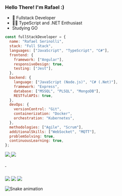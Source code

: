 ### Hello There! I'm Rafael :)

- 🔭 Fullstack Developer
- 🐱‍👤 TypeScript and .NET Enthusiast
-  Studying GO

```javascript
const fullStackDeveloper = {
  name: "Rafael Serinolli",
  stack: "Full Stack",
  languages: ["JavaScript", "TypeScript", "C#"],
  frontend: {
    framework: ["Angular"],
    responsiveDesign: true,
    testing: ["Jest"],
  },
  backend: {
    language: ["JavaScript (Node.js)", "C# (.Net)"],
    framework: "Express",
    database: ["MSSQL", "PLSQL", "MongoDB"],
    RESTfulAPIs: true,
  },
  devOps: {
    versionControl: "Git",
    containerization: "Docker",
    orchestration: "Kubernetes",
  },
  methodologies: ["Agile", "Scrum"],
  additionalSkills: ["WebSocket", "MQTT"],
  problemSolving: true,
  continuousLearning: true,
};
```

<div>
  <a href="github.com/Serinolli">
    <img src="https://github-readme-stats.vercel.app/api?username=serinolli&count_private=true&show_icons=true&theme=vision-friendly-dark">
<!--     <img src="https://github-readme-stats.vercel.app/api/top-langs/?username=serinolli&theme=dark"> -->
  <img src="https://github-readme-streak-stats.herokuapp.com?user=Serinolli&theme=dark&date_format=j%2Fn%5B%2FY%5D">
</div>

&nbsp;


  
  ##

  <div> 
  <a href="https://instagram.com/rafael_serinolli" target="_blank"><img src="https://img.shields.io/badge/-Instagram-%23E4405F?style=for-the-badge&logo=instagram&logoColor=white" target="_blank"></a> 
  <a href = "mailto:rafael.serinolli2@gmail.com"><img src="https://img.shields.io/badge/-Gmail-%23333?style=for-the-badge&logo=gmail&logoColor=white" target="_blank"></a>
  <a href="https://www.linkedin.com/in/serinolli" target="_blank"><img src="https://img.shields.io/badge/-LinkedIn-%230077B5?style=for-the-badge&logo=linkedin&logoColor=white" target="_blank"></a> 
 
  ![Snake animation](https://github.com/serinolli/serinolli/blob/output/github-contribution-grid-snake.svg)
 
</div>
